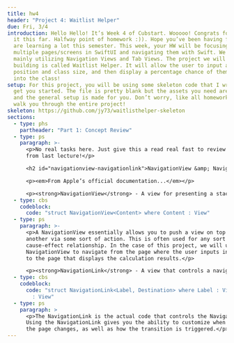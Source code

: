 ```yaml
---
title: hw4
header: "Project 4: Waitlist Helper"
due: Fri, 3/4
introduction: Hello Hello! It’s Week 4 of Cubstart. Wooooo! Congrats for making
  it this far. Halfway point of homework :)). Hope you’ve been having fun and
  are learning a lot this semester. This week, your HW will be focusing creating
  multiple pages/screens in SwiftUI and navigating them with Swift. We will be
  mainly utilizing Navigation Views and Tab Views. The project we will be
  building is called Waitlist Helper. It will allow the user to input a waitlist
  position and class size, and then display a percentage chance of them getting
  into the class!
setup: For this project, you will be using some skeleton code that I wrote up to
  get you started. The file is pretty blank but the assets you need are there
  and the general setup is made for you. Don’t worry, like all homework, I’ll
  walk you through the entire project!
skeleton: https://github.com/jy73/waitlisthelper-skeleton
sections:
  - type: phs
    partheader: "Part 1: Concept Review"
  - type: ps
    paragraph: >-
      <p>No real tasks here. Just give this a read real fast to review concepts
      from last lecture!</p>

      <h2 id="navigationview-navigationlink">NavigationView &amp; NavigationLink</h2>

      <p><em>From Apple’s official documentation...</em></p>

      <p><strong>NavigationView</strong> - A view for presenting a stack of views that represents a visible path in a navigation hierarchy</p>
  - type: cbs
    codeblock:
      code: "struct NavigationView<Content> where Content : View"
  - type: ps
    paragraph: >-
      <p>A NavigationView essentially allows you to push a view on top of
      another via some sort of action. This is often used for any sort of
      cause-effect relationship. In the case of this project, we will use
      NavigationView to navigate from the page where the user inputs in values
      to the page that displays the calculation results.</p>

      <p><strong>NavigationLink</strong> - A view that controls a navigation presentation</p>
  - type: cbs
    codeblock:
      code: "struct NavigationLink<Label, Destination> where Label : View, Destination
        : View"
  - type: ps
    paragraph: >
      <p>The NavigationLink is the actual code that controls the NavigationView.
      Using the NavigationLink gives you the ability to customize when and where
      the page changes, as well as how the transition is triggered.</p>
---
```

